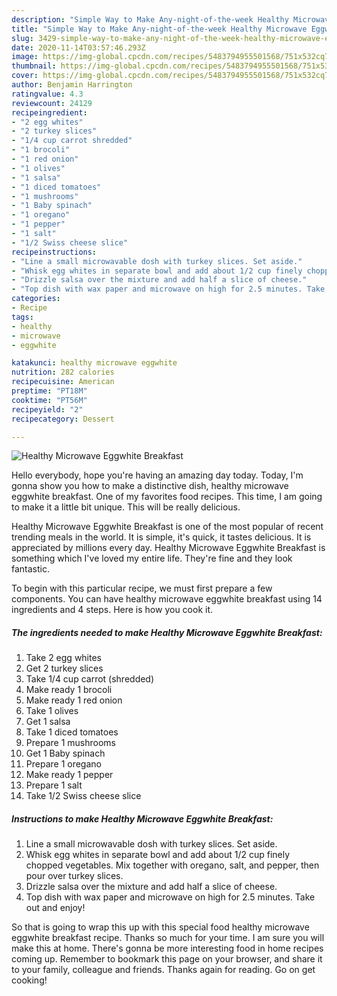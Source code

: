 ```yaml
---
description: "Simple Way to Make Any-night-of-the-week Healthy Microwave Eggwhite Breakfast"
title: "Simple Way to Make Any-night-of-the-week Healthy Microwave Eggwhite Breakfast"
slug: 3429-simple-way-to-make-any-night-of-the-week-healthy-microwave-eggwhite-breakfast
date: 2020-11-14T03:57:46.293Z
image: https://img-global.cpcdn.com/recipes/5483794955501568/751x532cq70/healthy-microwave-eggwhite-breakfast-recipe-main-photo.jpg
thumbnail: https://img-global.cpcdn.com/recipes/5483794955501568/751x532cq70/healthy-microwave-eggwhite-breakfast-recipe-main-photo.jpg
cover: https://img-global.cpcdn.com/recipes/5483794955501568/751x532cq70/healthy-microwave-eggwhite-breakfast-recipe-main-photo.jpg
author: Benjamin Harrington
ratingvalue: 4.3
reviewcount: 24129
recipeingredient:
- "2 egg whites"
- "2 turkey slices"
- "1/4 cup carrot shredded"
- "1 brocoli"
- "1 red onion"
- "1 olives"
- "1 salsa"
- "1 diced tomatoes"
- "1 mushrooms"
- "1 Baby spinach"
- "1 oregano"
- "1 pepper"
- "1 salt"
- "1/2 Swiss cheese slice"
recipeinstructions:
- "Line a small microwavable dosh with turkey slices. Set aside."
- "Whisk egg whites in separate bowl and add about 1/2 cup finely chopped vegetables. Mix together with oregano, salt, and pepper, then pour over turkey slices."
- "Drizzle salsa over the mixture and add half a slice of cheese."
- "Top dish with wax paper and microwave on high for 2.5 minutes. Take out and enjoy!"
categories:
- Recipe
tags:
- healthy
- microwave
- eggwhite

katakunci: healthy microwave eggwhite 
nutrition: 282 calories
recipecuisine: American
preptime: "PT18M"
cooktime: "PT56M"
recipeyield: "2"
recipecategory: Dessert

---
```



![Healthy Microwave Eggwhite Breakfast](https://img-global.cpcdn.com/recipes/5483794955501568/751x532cq70/healthy-microwave-eggwhite-breakfast-recipe-main-photo.jpg)

Hello everybody, hope you're having an amazing day today. Today, I'm gonna show you how to make a distinctive dish, healthy microwave eggwhite breakfast. One of my favorites food recipes. This time, I am going to make it a little bit unique. This will be really delicious.

Healthy Microwave Eggwhite Breakfast is one of the most popular of recent trending meals in the world. It is simple, it's quick, it tastes delicious. It is appreciated by millions every day. Healthy Microwave Eggwhite Breakfast is something which I've loved my entire life. They're fine and they look fantastic.




To begin with this particular recipe, we must first prepare a few components. You can have healthy microwave eggwhite breakfast using 14 ingredients and 4 steps. Here is how you cook it.

<!--inarticleads1-->

##### The ingredients needed to make Healthy Microwave Eggwhite Breakfast:

1. Take 2 egg whites
1. Get 2 turkey slices
1. Take 1/4 cup carrot (shredded)
1. Make ready 1 brocoli
1. Make ready 1 red onion
1. Take 1 olives
1. Get 1 salsa
1. Take 1 diced tomatoes
1. Prepare 1 mushrooms
1. Get 1 Baby spinach
1. Prepare 1 oregano
1. Make ready 1 pepper
1. Prepare 1 salt
1. Take 1/2 Swiss cheese slice




<!--inarticleads2-->

##### Instructions to make Healthy Microwave Eggwhite Breakfast:

1. Line a small microwavable dosh with turkey slices. Set aside.
1. Whisk egg whites in separate bowl and add about 1/2 cup finely chopped vegetables. Mix together with oregano, salt, and pepper, then pour over turkey slices.
1. Drizzle salsa over the mixture and add half a slice of cheese.
1. Top dish with wax paper and microwave on high for 2.5 minutes. Take out and enjoy!




So that is going to wrap this up with this special food healthy microwave eggwhite breakfast recipe. Thanks so much for your time. I am sure you will make this at home. There's gonna be more interesting food in home recipes coming up. Remember to bookmark this page on your browser, and share it to your family, colleague and friends. Thanks again for reading. Go on get cooking!
